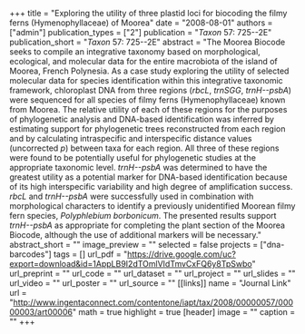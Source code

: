 +++
title = "Exploring the utility of three plastid loci for biocoding the filmy ferns (Hymenophyllaceae) of Moorea"
date = "2008-08-01"
authors = ["admin"]
publication_types = ["2"]
publication = "_Taxon_ 57: 725--2E"
publication_short = "_Taxon_ 57: 725--2E"
abstract = "The Moorea Biocode seeks to compile an integrative taxonomy based on morphological, ecological, and molecular data for the entire macrobiota of the island of Moorea, French Polynesia. As a case study exploring the utility of selected molecular data for species identification within this integrative taxonomic framework, chloroplast DNA from three regions (*rbcL*, *trnSGG*, *trnH--psbA*) were sequenced for all species of filmy ferns (Hymenophyllaceae) known from Moorea. The relative utility of each of these regions for the purposes of phylogenetic analysis and DNA-based identification was inferred by estimating support for phylogenetic trees reconstructed from each region and by calculating intraspecific and interspecific distance values (uncorrected *p*) between taxa for each region. All three of these regions were found to be potentially useful for phylogenetic studies at the appropriate taxonomic level. *trnH--psbA* was determined to have the greatest utility as a potential marker for DNA-based identification because of its high interspecific variability and high degree of amplification success. *rbcL* and *trnH--psbA* were successfully used in combination with morphological characters to identify a previously unidentified Moorean filmy fern species, *Polyphlebium borbonicum*. The presented results support *trnH--psbA* as appropriate for completing the plant section of the Moorea Biocode, although the use of additional markers will be necessary."
abstract_short = ""
image_preview = ""
selected = false
projects = ["dna-barcodes"]
tags = []
url_pdf = "https://drive.google.com/uc?export=download&id=1AppLB9I2dTOmlVIdTmvCxFQ6y8TpSwbo"
url_preprint = ""
url_code = ""
url_dataset = ""
url_project = ""
url_slides = ""
url_video = ""
url_poster = ""
url_source = ""
[[links]]
  name = "Journal Link"
  url = "http://www.ingentaconnect.com/contentone/iapt/tax/2008/00000057/00000003/art00006"
math = true
highlight = true
[header]
image = ""
caption = ""
+++
